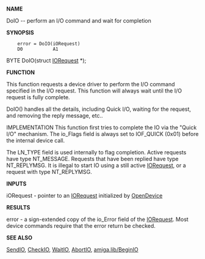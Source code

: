 
**NAME**

DoIO -- perform an I/O command and wait for completion

**SYNOPSIS**

```
    error = DoIO(iORequest)
    D0           A1

```
BYTE DoIO(struct [IORequest](IORequest) *);

**FUNCTION**

This function requests a device driver to perform the I/O command
specified in the I/O request.  This function will always wait until
the I/O request is fully complete.

DoIO() handles all the details, including Quick I/O, waiting for
the request, and removing the reply message, etc..

IMPLEMENTATION
This function first tries to complete the IO via the &#034;Quick I/O&#034;
mechanism.  The io_Flags field is always set to IOF_QUICK (0x01)
before the internal device call.

The LN_TYPE field is used internally to flag completion.  Active
requests have type NT_MESSAGE.  Requests that have been replied
have type NT_REPLYMSG.  It is illegal to start IO using a
still active [IORequest](IORequest), or a request with type NT_REPLYMSG.

**INPUTS**

iORequest - pointer to an [IORequest](IORequest) initialized by [OpenDevice](OpenDevice)

**RESULTS**

error - a sign-extended copy of the io_Error field of the
[IORequest](IORequest).  Most device commands require that the error
return be checked.

**SEE ALSO**

[SendIO](SendIO), [CheckIO](CheckIO), [WaitIO](WaitIO), [AbortIO](AbortIO), [amiga.lib/BeginIO](amiga.lib/BeginIO)
